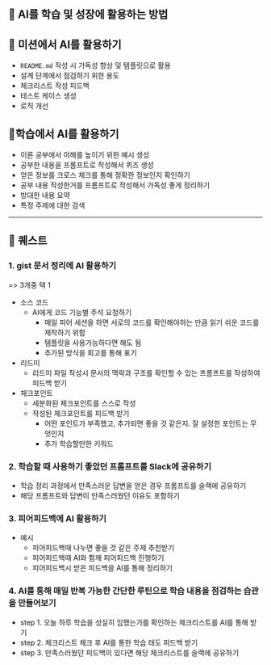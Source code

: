 ## **🤖 AI를 학습 및 성장에 활용하는 방법**

## **📒 미션에서 AI를 활용하기**

- `README.md` 작성 시 가독성 향상 및 템플릿으로 활용
- 설계 단계에서 점검하기 위한 용도
- 체크리스트 작성 피드백
- 테스트 케이스 생성
- 로직 개선

## **📌학습에서 AI를 활용하기**

- 이론 공부에서 이해를 높이기 위한 예시 생성
- 공부한 내용을 프롬프트로 작성해서 퀴즈 생성
- 얻은 정보를 크로스 체크를 통해 정확한 정보인지 확인하기
- 공부 내용 작성한거를 프롬프트로 작성해서 가독성 좋게 정리하기
- 방대한 내용 요약
- 특정 주제에 대한 검색

---

## **📜 퀘스트**

### **1. gist 문서 정리에 AI 활용하기**

=> 3개중 택 1

- 소스 코드
  - AI에게 코드 기능별 주석 요청하기
    - 매일 피어 세션을 하면 서로의 코드를 확인해야하는 만큼 읽기 쉬운 코드를 제작하기 위함
    - 템플릿을 사용가능하다면 해도 됨
    - 추가된 방식을 회고를 통해 표기
- 리드미
  - 리드미 파일 작성시 문서의 맥락과 구조를 확인할 수 있는 프롬프트를 작성하여 피드백 받기
- 체크포인트
  - 세분화된 체크포인트를 스스로 작성
  - 작성된 체크포인트를 피드백 받기
    - 어떤 포인트가 부족했고, 추가되면 좋을 것 같은지. 잘 설정한 포인트는 무엇인지
    - 추가 학습할만한 키워드

### **2. 학습할 때 사용하기 좋았던 프롬프트를 Slack에 공유하기**

- 학습 정리 과정에서 만족스러운 답변을 얻은 경우 프롬프트를 슬랙에 공유하기
- 해당 프롬프트와 답변이 만족스러웠던 이유도 포함하기

### **3. 피어피드백에 AI 활용하기**

- 예시
  - 피어피드백때 나누면 좋을 것 같은 주제 추천받기
  - 피어피드백때 AI와 함께 피어피드백 진행하기
  - 피어피드백시 받은 피드백을 AI를 통해 정리하기

### **4. AI를 통해 매일 반복 가능한 간단한 루틴으로 학습 내용을 점검하는 습관을 만들어보기**

- step 1. 오늘 하루 학습을 성실히 임했는가를 확인하는 체크리스트를 AI를 통해 받기
- step 2. 체크리스트 체크 후 AI를 통한 학습 태도 피드백 받기
- step 3. 만족스러웠던 피드백이 있다면 해당 체크리스트를 슬랙에 공유하기

